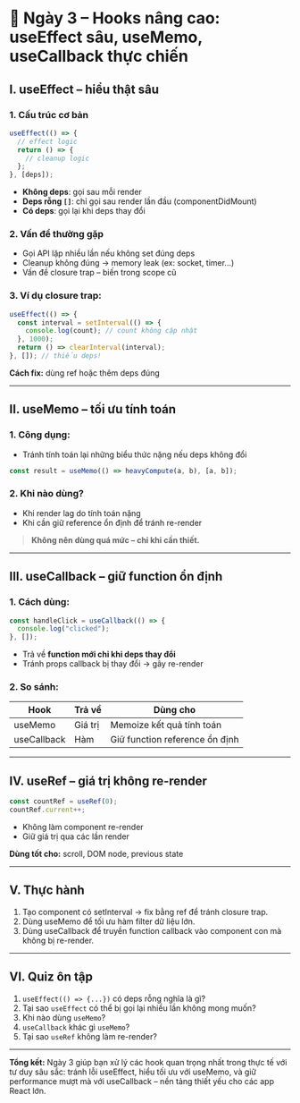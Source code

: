 
# 📘 Ngày 3 – Hooks nâng cao: useEffect sâu, useMemo, useCallback thực chiến

## I. useEffect – hiểu thật sâu

### 1. Cấu trúc cơ bản
```jsx
useEffect(() => {
  // effect logic
  return () => {
    // cleanup logic
  };
}, [deps]);
```

- **Không deps**: gọi sau mỗi render
- **Deps rỗng `[]`**: chỉ gọi sau render lần đầu (componentDidMount)
- **Có deps**: gọi lại khi deps thay đổi

### 2. Vấn đề thường gặp
- Gọi API lặp nhiều lần nếu không set đúng deps
- Cleanup không đúng → memory leak (ex: socket, timer...)
- Vấn đề closure trap – biến trong scope cũ

### 3. Ví dụ closure trap:
```jsx
useEffect(() => {
  const interval = setInterval(() => {
    console.log(count); // count không cập nhật
  }, 1000);
  return () => clearInterval(interval);
}, []); // thiếu deps!
```

**Cách fix:** dùng ref hoặc thêm deps đúng

---

## II. useMemo – tối ưu tính toán

### 1. Công dụng:
- Tránh tính toán lại những biểu thức nặng nếu deps không đổi

```jsx
const result = useMemo(() => heavyCompute(a, b), [a, b]);
```

### 2. Khi nào dùng?
- Khi render lag do tính toán nặng
- Khi cần giữ reference ổn định để tránh re-render

> **Không nên dùng quá mức – chỉ khi cần thiết.**

---

## III. useCallback – giữ function ổn định

### 1. Cách dùng:
```jsx
const handleClick = useCallback(() => {
  console.log("clicked");
}, []);
```

- Trả về **function mới chỉ khi deps thay đổi**
- Tránh props callback bị thay đổi → gây re-render

### 2. So sánh:
| Hook | Trả về | Dùng cho |
|------|--------|---------|
| useMemo | Giá trị | Memoize kết quả tính toán |
| useCallback | Hàm | Giữ function reference ổn định |

---

## IV. useRef – giá trị không re-render

```jsx
const countRef = useRef(0);
countRef.current++;
```

- Không làm component re-render
- Giữ giá trị qua các lần render

**Dùng tốt cho:** scroll, DOM node, previous state

---

## V. Thực hành

1. Tạo component có setInterval → fix bằng ref để tránh closure trap.
2. Dùng useMemo để tối ưu hàm filter dữ liệu lớn.
3. Dùng useCallback để truyền function callback vào component con mà không bị re-render.

---

## VI. Quiz ôn tập

1. `useEffect(() => {...})` có deps rỗng nghĩa là gì?
2. Tại sao `useEffect` có thể bị gọi lại nhiều lần không mong muốn?
3. Khi nào dùng `useMemo`?
4. `useCallback` khác gì `useMemo`?
5. Tại sao `useRef` không làm re-render?

---

**Tổng kết:** Ngày 3 giúp bạn xử lý các hook quan trọng nhất trong thực tế với tư duy sâu sắc: tránh lỗi useEffect, hiểu tối ưu với useMemo, và giữ performance mượt mà với useCallback – nền tảng thiết yếu cho các app React lớn.
